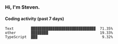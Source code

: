 ### Hi, I'm Steven.

#### Coding activity (past 7 days)
```
Text        ▓▓▓▓▓▓▓▓▓▓▓▓▓▓▓▓▓▓▓▓▓▓▓▓▓▓▓▓▓▓  71.35%
other       ▓▓▓▓▓▓▓▓                        19.33%
TypeScript  ▓▓▓                              9.32%
```
